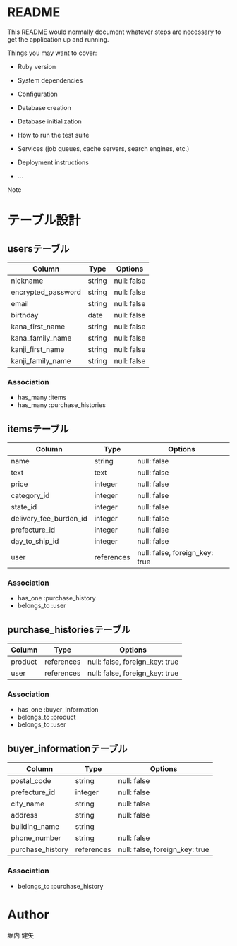 # README

This README would normally document whatever steps are necessary to get the
application up and running.

Things you may want to cover:

* Ruby version

* System dependencies

* Configuration

* Database creation

* Database initialization

* How to run the test suite

* Services (job queues, cache servers, search engines, etc.)

* Deployment instructions

* ...

Note

# テーブル設計

## usersテーブル
|Column                    |Type          |Options                        |
|--------------------------|--------------|-------------------------------|
|nickname                  |string        |null: false                    |
|encrypted_password        |string        |null: false                    |
|email                     |string        |null: false                    |
|birthday                  |date          |null: false                    |
|kana_first_name           |string        |null: false                    |
|kana_family_name          |string        |null: false                    |
|kanji_first_name          |string        |null: false                    |
|kanji_family_name         |string        |null: false                    |
 
### Association

- has_many :items
- has_many :purchase_histories

## itemsテーブル
|Column                    |Type          |Options                        |
|--------------------------|--------------|-------------------------------|
|name                      |string        |null: false                    |
|text                      |text          |null: false                    |
|price                     |integer       |null: false                    |
|category_id               |integer       |null: false                    |
|state_id                  |integer       |null: false                    |
|delivery_fee_burden_id    |integer       |null: false                    |
|prefecture_id             |integer       |null: false                    |
|day_to_ship_id            |integer       |null: false                    |
|user                      |references    |null: false, foreign_key: true |

### Association

- has_one    :purchase_history
- belongs_to :user

## purchase_historiesテーブル

|Column                    |Type          |Options                        |
|--------------------------|--------------|-------------------------------|
|product                   |references    |null: false, foreign_key: true |
|user                      |references    |null: false, foreign_key: true |

### Association
- has_one    :buyer_information
- belongs_to :product
- belongs_to :user

## buyer_informationテーブル
|Column                    |Type          |Options                        |
|--------------------------|--------------|-------------------------------|
|postal_code               |string        |null: false                    |
|prefecture_id             |integer       |null: false                    |
|city_name                 |string        |null: false                    |
|address                   |string        |null: false                    |
|building_name             |string        |                               |
|phone_number              |string        |null: false                    |
|purchase_history          |references    |null: false, foreign_key: true |

### Association
- belongs_to :purchase_history

# Author
堀内 健矢